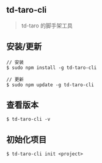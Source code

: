 ## td-taro-cli

> td-taro 的脚手架工具

## 安装/更新

```
// 安装
$ sudo npm install -g td-taro-cli

// 更新
$ sudo npm update -g td-taro-cli
```

## 查看版本

```
$ td-taro-cli -v
```

## 初始化项目

```
$ td-taro-cli init <project>
```
